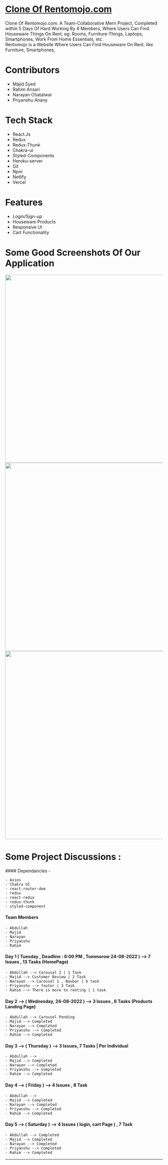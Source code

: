 <h1><a href="https://csb-v02nso.netlify.app/">Clone Of Rentomojo.com</a></h1>


<div>Clone Of Rentomojo.com: A Team-Collaborative Mern Project, Completed within 5 Days Of Hard Working By 4 Members, Where Users Can Find Houseware Things On Rent, eg: Rooms, Furniture-Things, Laptops, Smartphones, Work From Home Essentials, etc.</div>

<div>Rentomojo is a Website Where Users Can Find Houseware On Rent. like Furniture, Smartphones,</div>




<h1>Contributors</h1>
<ul>
<li>Majid Syed</li>
<li>Rahim Ansari</li>
<li>Narayan Chatalwar</li>
<li>Priyanshu Anany</li>



</ul>


<h1>Tech Stack</h1>

<ul>
<li>React.Js</li>
<li>Redux</li>
<li>Redux-Thunk</li>
<li>Chakra-ui</li>
<li>Styled-Components</li>
<li>Heroku-server</li>
<li>Git</li>
<li>Npm</li>
<li>Netlify</li>
<li>Vercel</li>
</ul>

<h1>Features</h1>

<ul>
<li>Login/Sign-up</li>
<li>Houseware Products</li>
<li>Responsive UI</li>
<li>Cart Functionality</li>
</ul>


<h1> Some Good Screenshots Of Our Application</h1>

<Img width="600px" src="https://madewithnetworkfra.fra1.digitaloceanspaces.com/spatie-space-production/20131/rentomojo-2.jpg" />
<Img width="600px" src="https://www.ourcities.in/wp-content/uploads/2021/06/rentomojo.jpg" />
<Img width="600px" src="https://www.rentomojo.com/public/images/mojowaiver/plans/plan__2.jpg" />










<h1>Some Project Discussions : </h1>
#### Dependancies -

    - Axios
    - Chakra UI
    - react-router-dom
    - redux
    - react-redux
    - redux-thunk
    - styled-component

#### Team Members

    - Abdullah
    - Majid
    - Narayan
    - Priyanshu
    - Rahim

#### Day 1 ( Tuesday ,  Deadline : 6:00 PM , Tommorow 24-08-2022 ) --> 7 Issues , 13 Tasks (HomePage)

    - Abdullah --> Carousal 2 | 1 Task 
    - Majid --> Customer Review | 2 Task 
    - Narayan --> Carousel 1 , Navbar | 6 task
    - Priyanshu --> footer | 3 Task
    - Rahim --> There is more to renting | 1 task

#### Day 2 --> ( Wednesday, 24-08-2022 ) --> 3 Issues , 6 Tasks (Products Landing Page)

    - Abdullah --> Carousel Pending
    - Majid --> Completed   
    - Narayan --> Completed
    - Priyanshu --> Completed
    - Rahim --> Completed

#### Day 3 --> ( Thursday ) --> 3 Issues, 7 Tasks | Per Individual 

    - Abdullah --> 
    - Majid --> Completed
    - Narayan --> Completed
    - Priyanshu --> Completed
    - Rahim --> Completed

#### Day 4 --> ( Friday ) --> 4 Issues , 8 Task

    - Abdullah --> 
    - Majid --> Completed
    - Narayan --> Completed
    - Priyanshu --> Completed
    - Rahim --> Completed

#### Day 5 --> ( Saturday ) --> 4 Issues ( login, cart Page  ) , 7 Task

    - Abdullah --> Completed
    - Majid --> Completed
    - Narayan --> Completed
    - Priyanshu --> Completed
    - Rahim --> Completed

<hr/>
